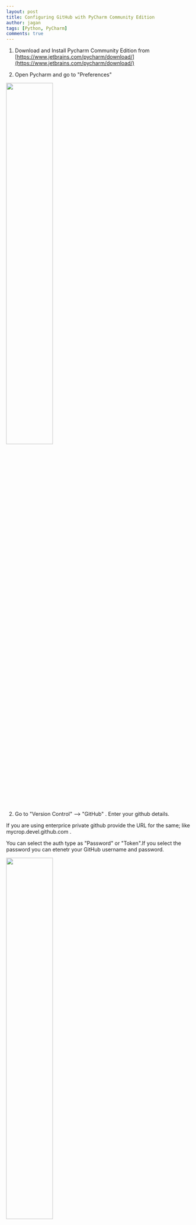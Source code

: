 ```yaml
---
layout: post
title: Configuring GitHub with PyCharm Community Edition
author: jagan
tags: [Python, PyCharm]
comments: true
---
```


1)  Download and Install Pycharm Community Edition from [https://www.jetbrains.com/pycharm/download/](https://www.jetbrains.com/pycharm/download/) 

2) Open Pycharm and go to "Preferences"

<img src="https://raw.githubusercontent.com/jaganadhg/jaganadhg.github.io/master/images/0.png" width="50%" height="50%" align="middle" >

2) Go to "Version Control" --> "GitHub" . Enter your github details. 

If you are using enterprice private github provide the URL for the same; like mycrop.devel.github.com .

You can select the auth type as "Password" or "Token".If you select the password you can etenetr your GitHub username and password.

<img src="https://raw.githubusercontent.com/jaganadhg/jaganadhg.github.io/master/images/1.png" width="50%" height="50%" align="middle" >

Click on the "Test" button. If the URL, username and password is correct you will see the following screen. If it is not please check your URL/usernamw/password.

<img src="https://raw.githubusercontent.com/jaganadhg/jaganadhg.github.io/master/images/2.png" width="50%" height="50%" align="middle" >

3) Click "Ok" the pop-up and bottom.

4) Go to "Version Control" --> "Git" .

<img src="https://raw.githubusercontent.com/jaganadhg/jaganadhg.github.io/master/images/3.png" width="50%" height="50%" align="middle" >


Click on the "..." near the "Test" button. It will open a new pop-up window. If you are in Windows browse to "Program Files (x86)" in the case of 64 bit systems else "Program Files". Go to "GitHub"--> "bin" and select "git.exe" and click "Open"

In systems like Ubuntu/CentOS/Fedora or MacOsX this step is not required.

<img src="https://raw.githubusercontent.com/jaganadhg/jaganadhg.github.io/master/images/4.png" width="50%" height="50%" align="middle" >

5) Click on "Test" button. If the correct version of the "git.exe" file is selected it will show test successful message. Else you might not have selected the right git.exe file.

6) Click on the "Apply" and then "Ok" button. 
This will configure the "GitHub" with PyCharm.


### Checkingout Code and Commiting Code 

1) From the "VCS" menu go to "Checkout from Version Control" --> "GitHub"

<img src="https://raw.githubusercontent.com/jaganadhg/jaganadhg.github.io/master/images/6.png" width="50%" height="50%" align="middle" >

2) It will open a new pop-up window. Enter the complete remote repository URL in the "Git Repository URL:" 

Enter or Browse to a dierctory where you would like to store the cloned repo in the "Parent Directory"

You can pride a dierctory name in the "Directory Name:" . Mostly this will be the rempte Git Repo. If you wish chnage the same. Else let it be the same.

<img src="https://raw.githubusercontent.com/jaganadhg/jaganadhg.github.io/master/images/8.png" width="50%" height="50%" align="middle" >


3) Click on the "Test" Button to check GitHUb connectivity. If the connection is successful it will show the following window. 

<img src="https://raw.githubusercontent.com/jaganadhg/jaganadhg.github.io/master/images/9.png" width="50%" height="50%" align="middle" >

If there is error check the configurations for GitHub.

4) Click "Ok" and it will promt for confirmation. Click "Yes" on the new pop-up window.

<img src="https://raw.githubusercontent.com/jaganadhg/jaganadhg.github.io/master/images/10.png" width="50%" height="50%" align="middle" >

5) Once the ckeck-out is compleated it will ask for confirmation wheather to open in the same window or open a new window. Click on the same window opetion and "Ok" button.

<img src="https://raw.githubusercontent.com/jaganadhg/jaganadhg.github.io/master/images/11.png" width="50%" height="50%" align="middle" >

6) Now add a new file

<img src="https://raw.githubusercontent.com/jaganadhg/jaganadhg.github.io/master/images/12.png" width="50%" height="50%" align="middle" >


<img src="https://raw.githubusercontent.com/jaganadhg/jaganadhg.github.io/master/images/13.png" width="50%" height="50%" align="middle" >


Once you create the file it will ask wheather the file has to be added to version controll. Click "Ok".


<img src="https://raw.githubusercontent.com/jaganadhg/jaganadhg.github.io/master/images/14.png" width="50%" height="50%" align="middle" >

7) Now add some content to the new file. Go to "VCS" --> "Commit"

<img src="https://raw.githubusercontent.com/jaganadhg/jaganadhg.github.io/master/images/15.png" width="50%" height="50%" align="middle" >

8) It will open a new pop-up . Add a commit message in Commit message box. Click on the Commit button

<img src="https://raw.githubusercontent.com/jaganadhg/jaganadhg.github.io/master/images/16.png" width="50%" height="50%" align="middle" >

Once the commit is done a small green pop-up will apper in the bottom of PyCharm.

9) Now we have to push it to master. Rightclick on the modified file . Go to "Git" --> Repository --> click "Push"

<img src="https://raw.githubusercontent.com/jaganadhg/jaganadhg.github.io/master/images/18.png" width="50%" height="50%" align="middle" >

It will open a new window. Click "Push"

<img src="https://raw.githubusercontent.com/jaganadhg/jaganadhg.github.io/master/images/19.png" width="50%" height="50%" align="middle" >

If everything is fine a green pop-up will appear on the bottom.


Now the chnages will be available in the master branch.

